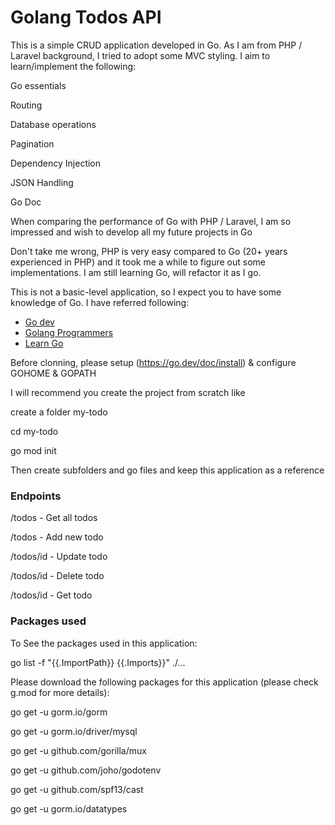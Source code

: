 # Golang Todos API

This is a simple CRUD application developed in Go. As I am from PHP / Laravel background, I tried to adopt some MVC styling. I aim to learn/implement the following:

Go essentials

Routing

Database operations

Pagination

Dependency Injection

JSON Handling

Go Doc

When comparing the performance of Go with PHP / Laravel, I am so impressed and wish to develop all my future projects in Go

Don't take me wrong, PHP is very easy compared to Go (20+ years experienced in PHP) and it took me a while to figure out some implementations. I am still learning Go, will refactor it as I go.

This is not a basic-level application, so I expect you to have some knowledge of Go. I have referred following:

- [Go dev](https://go.dev/)
- [Golang Programmers](https://www.golangprograms.com/)
- [Learn Go](https://www.karanpratapsingh.com/courses/go)


Before clonning, please setup (https://go.dev/doc/install) & configure GOHOME & GOPATH

I will recommend you create the project from scratch like

create a folder my-todo 

cd my-todo 

go mod init

Then create subfolders and go files and keep this application as a reference

### Endpoints

/todos - Get all todos

/todos - Add new todo

/todos/id - Update todo

/todos/id - Delete todo

/todos/id - Get todo

### Packages used

To See the packages used in this application:

go list -f "{{.ImportPath}} {{.Imports}}" ./...

Please download the following packages for this application (please check g.mod for more details):

go get -u gorm.io/gorm

go get -u gorm.io/driver/mysql

go get -u github.com/gorilla/mux

go get -u github.com/joho/godotenv

go get -u github.com/spf13/cast

go get -u gorm.io/datatypes